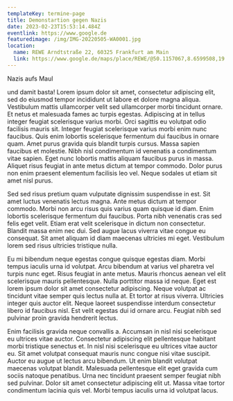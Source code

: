 ```yaml
---
templateKey: termine-page
title: Demonstartion gegen Nazis
date: 2023-02-23T15:53:14.484Z
eventlink: https://www.google.de
featuredimage: /img/IMG-20220505-WA0001.jpg
location:
  name: REWE Arndtstraße 22, 60325 Frankfurt am Main
  link: https://www.google.de/maps/place/REWE/@50.1157067,8.6599508,19.83z/data=!4m5!3m4!1s0x47bd0951a9a80ba3:0x7e1f805df9c9c4ee!8m2!3d50.1156919!4d8.6598403
---
```

Nazis aufs Maul

und damit basta!
Lorem ipsum dolor sit amet, consectetur adipiscing elit, sed do eiusmod tempor incididunt ut labore et dolore magna aliqua. Vestibulum mattis ullamcorper velit sed ullamcorper morbi tincidunt ornare. Et netus et malesuada fames ac turpis egestas. Adipiscing at in tellus integer feugiat scelerisque varius morbi. Orci sagittis eu volutpat odio facilisis mauris sit. Integer feugiat scelerisque varius morbi enim nunc faucibus. Quis enim lobortis scelerisque fermentum dui faucibus in ornare quam. Amet purus gravida quis blandit turpis cursus. Massa sapien faucibus et molestie. Nibh nisl condimentum id venenatis a condimentum vitae sapien. Eget nunc lobortis mattis aliquam faucibus purus in massa. Aliquet risus feugiat in ante metus dictum at tempor commodo. Dolor purus non enim praesent elementum facilisis leo vel. Neque sodales ut etiam sit amet nisl purus.

Sed sed risus pretium quam vulputate dignissim suspendisse in est. Sit amet luctus venenatis lectus magna. Ante metus dictum at tempor commodo. Morbi non arcu risus quis varius quam quisque id diam. Enim lobortis scelerisque fermentum dui faucibus. Porta nibh venenatis cras sed felis eget velit. Etiam erat velit scelerisque in dictum non consectetur. Blandit massa enim nec dui. Sed augue lacus viverra vitae congue eu consequat. Sit amet aliquam id diam maecenas ultricies mi eget. Vestibulum lorem sed risus ultricies tristique nulla.

Eu mi bibendum neque egestas congue quisque egestas diam. Morbi tempus iaculis urna id volutpat. Arcu bibendum at varius vel pharetra vel turpis nunc eget. Risus feugiat in ante metus. Mauris rhoncus aenean vel elit scelerisque mauris pellentesque. Nulla porttitor massa id neque. Eget est lorem ipsum dolor sit amet consectetur adipiscing. Neque volutpat ac tincidunt vitae semper quis lectus nulla at. Et tortor at risus viverra. Ultricies integer quis auctor elit. Neque laoreet suspendisse interdum consectetur libero id faucibus nisl. Est velit egestas dui id ornare arcu. Feugiat nibh sed pulvinar proin gravida hendrerit lectus.

Enim facilisis gravida neque convallis a. Accumsan in nisl nisi scelerisque eu ultrices vitae auctor. Consectetur adipiscing elit pellentesque habitant morbi tristique senectus et. In nisl nisi scelerisque eu ultrices vitae auctor eu. Sit amet volutpat consequat mauris nunc congue nisi vitae suscipit. Auctor eu augue ut lectus arcu bibendum. Ut enim blandit volutpat maecenas volutpat blandit. Malesuada pellentesque elit eget gravida cum sociis natoque penatibus. Urna nec tincidunt praesent semper feugiat nibh sed pulvinar. Dolor sit amet consectetur adipiscing elit ut. Massa vitae tortor condimentum lacinia quis vel. Morbi tempus iaculis urna id volutpat lacus.